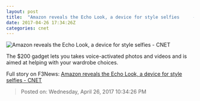 ```yaml
---
layout: post
title:  "Amazon reveals the Echo Look, a device for style selfies     - CNET"
date: 2017-04-26 17:34:26Z
categories: cnet
---
```


![Amazon reveals the Echo Look, a device for style selfies     - CNET](https://cnet4.cbsistatic.com/img/od0hLAmARq1s-VBLjPq2OkPSKmE=/670x503/2017/04/26/52aae15f-bf69-4a95-81ec-1785eee882e9/echo-look-shelf.jpg)

The $200 gadget lets you takes voice-activated photos and videos and is aimed at helping with your wardrobe choices.


Full story on F3News: [Amazon reveals the Echo Look, a device for style selfies     - CNET](http://www.f3nws.com/n/YKbbPF)

> Posted on: Wednesday, April 26, 2017 10:34:26 PM
